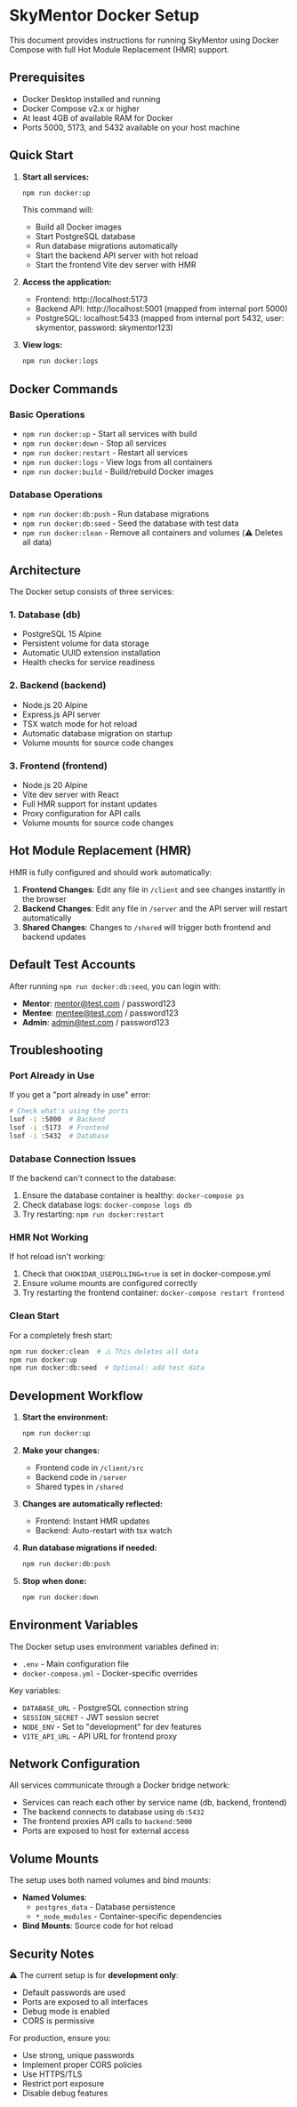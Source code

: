 # SkyMentor Docker Setup

This document provides instructions for running SkyMentor using Docker Compose with full Hot Module Replacement (HMR) support.

## Prerequisites

- Docker Desktop installed and running
- Docker Compose v2.x or higher
- At least 4GB of available RAM for Docker
- Ports 5000, 5173, and 5432 available on your host machine

## Quick Start

1. **Start all services:**
   ```bash
   npm run docker:up
   ```
   This command will:
   - Build all Docker images
   - Start PostgreSQL database
   - Run database migrations automatically
   - Start the backend API server with hot reload
   - Start the frontend Vite dev server with HMR

2. **Access the application:**
   - Frontend: http://localhost:5173
   - Backend API: http://localhost:5001 (mapped from internal port 5000)
   - PostgreSQL: localhost:5433 (mapped from internal port 5432, user: skymentor, password: skymentor123)

3. **View logs:**
   ```bash
   npm run docker:logs
   ```

## Docker Commands

### Basic Operations
- `npm run docker:up` - Start all services with build
- `npm run docker:down` - Stop all services
- `npm run docker:restart` - Restart all services
- `npm run docker:logs` - View logs from all containers
- `npm run docker:build` - Build/rebuild Docker images

### Database Operations
- `npm run docker:db:push` - Run database migrations
- `npm run docker:db:seed` - Seed the database with test data
- `npm run docker:clean` - Remove all containers and volumes (⚠️ Deletes all data)

## Architecture

The Docker setup consists of three services:

### 1. Database (db)
- PostgreSQL 15 Alpine
- Persistent volume for data storage
- Automatic UUID extension installation
- Health checks for service readiness

### 2. Backend (backend)
- Node.js 20 Alpine
- Express.js API server
- TSX watch mode for hot reload
- Automatic database migration on startup
- Volume mounts for source code changes

### 3. Frontend (frontend)
- Node.js 20 Alpine
- Vite dev server with React
- Full HMR support for instant updates
- Proxy configuration for API calls
- Volume mounts for source code changes

## Hot Module Replacement (HMR)

HMR is fully configured and should work automatically:

1. **Frontend Changes**: Edit any file in `/client` and see changes instantly in the browser
2. **Backend Changes**: Edit any file in `/server` and the API server will restart automatically
3. **Shared Changes**: Changes to `/shared` will trigger both frontend and backend updates

## Default Test Accounts

After running `npm run docker:db:seed`, you can login with:

- **Mentor**: mentor@test.com / password123
- **Mentee**: mentee@test.com / password123
- **Admin**: admin@test.com / password123

## Troubleshooting

### Port Already in Use
If you get a "port already in use" error:
```bash
# Check what's using the ports
lsof -i :5000  # Backend
lsof -i :5173  # Frontend
lsof -i :5432  # Database
```

### Database Connection Issues
If the backend can't connect to the database:
1. Ensure the database container is healthy: `docker-compose ps`
2. Check database logs: `docker-compose logs db`
3. Try restarting: `npm run docker:restart`

### HMR Not Working
If hot reload isn't working:
1. Check that `CHOKIDAR_USEPOLLING=true` is set in docker-compose.yml
2. Ensure volume mounts are configured correctly
3. Try restarting the frontend container: `docker-compose restart frontend`

### Clean Start
For a completely fresh start:
```bash
npm run docker:clean  # ⚠️ This deletes all data
npm run docker:up
npm run docker:db:seed  # Optional: add test data
```

## Development Workflow

1. **Start the environment:**
   ```bash
   npm run docker:up
   ```

2. **Make your changes:**
   - Frontend code in `/client/src`
   - Backend code in `/server`
   - Shared types in `/shared`

3. **Changes are automatically reflected:**
   - Frontend: Instant HMR updates
   - Backend: Auto-restart with tsx watch

4. **Run database migrations if needed:**
   ```bash
   npm run docker:db:push
   ```

5. **Stop when done:**
   ```bash
   npm run docker:down
   ```

## Environment Variables

The Docker setup uses environment variables defined in:
- `.env` - Main configuration file
- `docker-compose.yml` - Docker-specific overrides

Key variables:
- `DATABASE_URL` - PostgreSQL connection string
- `SESSION_SECRET` - JWT session secret
- `NODE_ENV` - Set to "development" for dev features
- `VITE_API_URL` - API URL for frontend proxy

## Network Configuration

All services communicate through a Docker bridge network:
- Services can reach each other by service name (db, backend, frontend)
- The backend connects to database using `db:5432`
- The frontend proxies API calls to `backend:5000`
- Ports are exposed to host for external access

## Volume Mounts

The setup uses both named volumes and bind mounts:
- **Named Volumes**: 
  - `postgres_data` - Database persistence
  - `*_node_modules` - Container-specific dependencies
- **Bind Mounts**: Source code for hot reload

## Security Notes

⚠️ The current setup is for **development only**:
- Default passwords are used
- Ports are exposed to all interfaces
- Debug mode is enabled
- CORS is permissive

For production, ensure you:
- Use strong, unique passwords
- Implement proper CORS policies
- Use HTTPS/TLS
- Restrict port exposure
- Disable debug features
